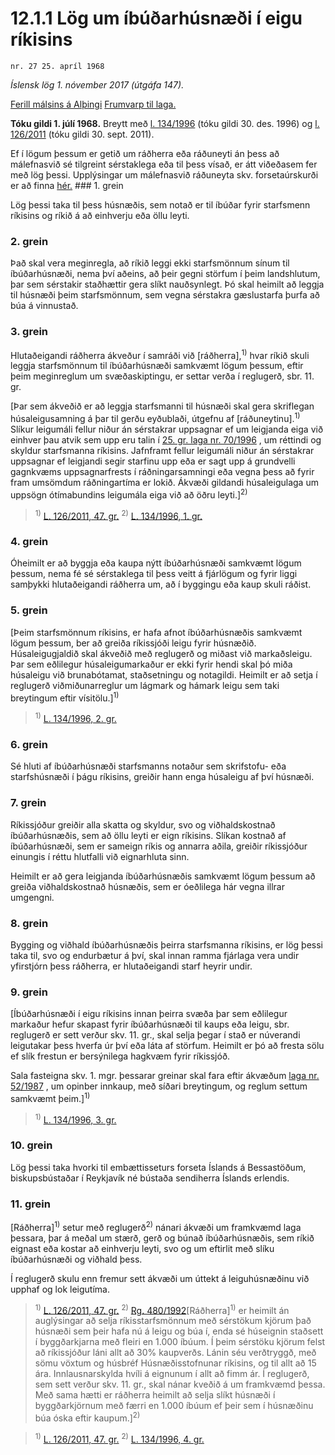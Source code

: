 # 12.1.1 Lög um íbúðarhúsnæði í eigu ríkisins

`nr. 27 25. apríl 1968`

_Íslensk lög 1. nóvember 2017 (útgáfa 147)._

[Ferill málsins á Alþingi](https://www.althingi.is/thingstorf/thingmalalistar-eftir-thingum/ferill/?ltg=88&mnr=139)
[Frumvarp til laga.](https://www.althingi.is/altext/88/s/pdf/0299.pdf)

**Tóku gildi 1. júlí 1968.**
Breytt með
[l. 134/1996](https://althingi.is/altext/stjt/1996.134.html) (tóku gildi 30. des. 1996) og
[l. 126/2011](https://althingi.is/altext/stjt/2011.126.html) (tóku gildi 30. sept. 2011).

Ef í lögum þessum er getið um ráðherra eða ráðuneyti án þess að málefnasvið sé tilgreint sérstaklega eða til þess vísað, er átt viðeðasem fer með lög þessi. Upplýsingar um málefnasvið ráðuneyta skv. forsetaúrskurði er að finna [hér.](2017015.md) ### 1. grein

Lög þessi taka til þess húsnæðis, sem notað er til íbúðar fyrir starfsmenn ríkisins og ríkið á að einhverju eða öllu leyti.

### 2. grein

Það skal vera meginregla, að ríkið leggi ekki starfsmönnum sínum til íbúðarhúsnæði, nema því aðeins, að þeir gegni störfum í þeim landshlutum, þar sem sérstakir staðhættir gera slíkt nauðsynlegt. Þó skal heimilt að leggja til húsnæði þeim starfsmönnum, sem vegna sérstakra gæslustarfa þurfa að búa á vinnustað.

### 3. grein

Hlutaðeigandi ráðherra ákveður í samráði við [ráðherra],<sup>1)</sup> hvar ríkið skuli leggja starfsmönnum til íbúðarhúsnæði samkvæmt lögum þessum, eftir þeim meginreglum um svæðaskiptingu, er settar verða í reglugerð, sbr. 11. gr.

[Þar sem ákveðið er að leggja starfsmanni til húsnæði skal gera skriflegan húsaleigusamning á þar til gerðu eyðublaði, útgefnu af [ráðuneytinu].<sup>1)</sup> Slíkur leigumáli fellur niður án sérstakrar uppsagnar ef um leigjanda eiga við einhver þau atvik sem upp eru talin í [25. gr. laga nr. 70/1996](1996070.md#G25) , um réttindi og skyldur starfsmanna ríkisins. Jafnframt fellur leigumáli niður án sérstakrar uppsagnar ef leigjandi segir starfinu upp eða er sagt upp á grundvelli gagnkvæms uppsagnarfrests í ráðningarsamningi eða vegna þess að fyrir fram umsömdum ráðningartíma er lokið. Ákvæði gildandi húsaleigulaga um uppsögn ótímabundins leigumála eiga við að öðru leyti.]<sup>2)</sup> 

> <sup>1)</sup> [L. 126/2011, 47. gr.](https://althingi.is/altext/stjt/2011.126.html) <sup>2)</sup> [L. 134/1996, 1. gr.](https://althingi.is/altext/stjt/1996.134.html)

### 4. grein

Óheimilt er að byggja eða kaupa nýtt íbúðarhúsnæði samkvæmt lögum þessum, nema fé sé sérstaklega til þess veitt á fjárlögum og fyrir liggi samþykki hlutaðeigandi ráðherra um, að í byggingu eða kaup skuli ráðist.

### 5. grein

[Þeim starfsmönnum ríkisins, er hafa afnot íbúðarhúsnæðis samkvæmt lögum þessum, ber að greiða ríkissjóði leigu fyrir húsnæðið. Húsaleigugjaldið skal ákveðið með reglugerð og miðast við markaðsleigu. Þar sem eðlilegur húsaleigumarkaður er ekki fyrir hendi skal þó miða húsaleigu við brunabótamat, staðsetningu og notagildi. Heimilt er að setja í reglugerð viðmiðunarreglur um lágmark og hámark leigu sem taki breytingum eftir vísitölu.]<sup>1)</sup> 

> <sup>1)</sup> [L. 134/1996, 2. gr.](https://althingi.is/altext/stjt/1996.134.html)

### 6. grein

Sé hluti af íbúðarhúsnæði starfsmanns notaður sem skrifstofu- eða starfshúsnæði í þágu ríkisins, greiðir hann enga húsaleigu af því húsnæði.

### 7. grein

Ríkissjóður greiðir alla skatta og skyldur, svo og viðhaldskostnað íbúðarhúsnæðis, sem að öllu leyti er eign ríkisins. Slíkan kostnað af íbúðarhúsnæði, sem er sameign ríkis og annarra aðila, greiðir ríkissjóður einungis í réttu hlutfalli við eignarhluta sinn.

Heimilt er að gera leigjanda íbúðarhúsnæðis samkvæmt lögum þessum að greiða viðhaldskostnað húsnæðis, sem er óeðlilega hár vegna illrar umgengni.

### 8. grein

Bygging og viðhald íbúðarhúsnæðis þeirra starfsmanna ríkisins, er lög þessi taka til, svo og endurbætur á því, skal innan ramma fjárlaga vera undir yfirstjórn þess ráðherra, er hlutaðeigandi starf heyrir undir.

### 9. grein

[Íbúðarhúsnæði í eigu ríkisins innan þeirra svæða þar sem eðlilegur markaður hefur skapast fyrir íbúðarhúsnæði til kaups eða leigu, sbr. reglugerð er sett verður skv. 11. gr., skal selja þegar í stað er núverandi leigutakar þess hverfa úr því eða láta af störfum. Heimilt er þó að fresta sölu ef slík frestun er bersýnilega hagkvæm fyrir ríkissjóð.

Sala fasteigna skv. 1. mgr. þessarar greinar skal fara eftir ákvæðum [laga nr. 52/1987](1987052.md) , um opinber innkaup, með síðari breytingum, og reglum settum samkvæmt þeim.]<sup>1)</sup> 

> <sup>1)</sup> [L. 134/1996, 3. gr.](https://althingi.is/altext/stjt/1996.134.html)

### 10. grein

Lög þessi taka hvorki til embættisseturs forseta Íslands á Bessastöðum, biskupsbústaðar í Reykjavík né bústaða sendiherra Íslands erlendis.

### 11. grein

[Ráðherra]<sup>1)</sup> setur með reglugerð<sup>2)</sup> nánari ákvæði um framkvæmd laga þessara, þar á meðal um stærð, gerð og búnað íbúðarhúsnæðis, sem ríkið eignast eða kostar að einhverju leyti, svo og um eftirlit með slíku íbúðarhúsnæði og viðhald þess.

Í reglugerð skulu enn fremur sett ákvæði um úttekt á leiguhúsnæðinu við upphaf og lok leigutíma.

> <sup>1)</sup> [L. 126/2011, 47. gr.](https://althingi.is/altext/stjt/2011.126.html) <sup>2)</sup> [Rg. 480/1992](https://althingi.ishttps://www.reglugerd.is/reglugerdir/allar/nr/480-1992)[Ráðherra]<sup>1)</sup> er heimilt án auglýsingar að selja ríkisstarfsmönnum með sérstökum kjörum það húsnæði sem þeir hafa nú á leigu og búa í, enda sé húseignin staðsett í byggðarkjarna með fleiri en 1.000 íbúum. Í þeim sérstöku kjörum felst að ríkissjóður láni allt að 30% kaupverðs. Lánin séu verðtryggð, með sömu vöxtum og húsbréf Húsnæðisstofnunar ríkisins, og til allt að 15 ára. Innlausnarskylda hvíli á eignunum í allt að fimm ár. Í reglugerð, sem sett verður skv. 11. gr., skal nánar kveðið á um framkvæmd þessa. Með sama hætti er ráðherra heimilt að selja slíkt húsnæði í byggðarkjörnum með færri en 1.000 íbúum ef þeir sem í húsnæðinu búa óska eftir kaupum.]<sup>2)</sup> 

> <sup>1)</sup> [L. 126/2011, 47. gr.](https://althingi.is/altext/stjt/2011.126.html) <sup>2)</sup> [L. 134/1996, 4. gr.](https://althingi.is/altext/stjt/1996.134.html)
